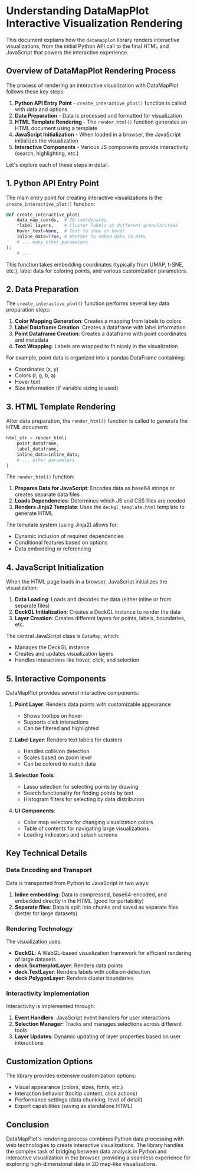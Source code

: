 # Understanding DataMapPlot Interactive Visualization Rendering

This document explains how the `datamapplot` library renders interactive visualizations, from the initial Python API call to the final HTML and JavaScript that powers the interactive experience.

## Overview of DataMapPlot Rendering Process

The process of rendering an interactive visualization with DataMapPlot follows these key steps:

1. **Python API Entry Point** - `create_interactive_plot()` function is called with data and options
2. **Data Preparation** - Data is processed and formatted for visualization
3. **HTML Template Rendering** - The `render_html()` function generates an HTML document using a template
4. **JavaScript Initialization** - When loaded in a browser, the JavaScript initializes the visualization
5. **Interactive Components** - Various JS components provide interactivity (search, highlighting, etc.)

Let's explore each of these steps in detail.

## 1. Python API Entry Point

The main entry point for creating interactive visualizations is the `create_interactive_plot()` function:

```python
def create_interactive_plot(
    data_map_coords,  # 2D coordinates
    *label_layers,    # Cluster labels at different granularities
    hover_text=None,  # Text to show on hover
    inline_data=True, # Whether to embed data in HTML
    # ... many other parameters
):
    # ...
```

This function takes embedding coordinates (typically from UMAP, t-SNE, etc.), label data for coloring points, and various customization parameters.

## 2. Data Preparation

The `create_interactive_plot()` function performs several key data preparation steps:

1. **Color Mapping Generation**: Creates a mapping from labels to colors
2. **Label Dataframe Creation**: Creates a dataframe with label information
3. **Point Dataframe Creation**: Creates a dataframe with point coordinates and metadata
4. **Text Wrapping**: Labels are wrapped to fit nicely in the visualization

For example, point data is organized into a pandas DataFrame containing:

- Coordinates (x, y)
- Colors (r, g, b, a)
- Hover text
- Size information (if variable sizing is used)

## 3. HTML Template Rendering

After data preparation, the `render_html()` function is called to generate the HTML document:

```python
html_str = render_html(
    point_dataframe,
    label_dataframe,
    inline_data=inline_data,
    # ... other parameters
)
```

The `render_html()` function:

1. **Prepares Data for JavaScript**: Encodes data as base64 strings or creates separate data files
2. **Loads Dependencies**: Determines which JS and CSS files are needed
3. **Renders Jinja2 Template**: Uses the `deckgl_template.html` template to generate HTML

The template system (using Jinja2) allows for:

- Dynamic inclusion of required dependencies
- Conditional features based on options
- Data embedding or referencing

## 4. JavaScript Initialization

When the HTML page loads in a browser, JavaScript initializes the visualization:

1. **Data Loading**: Loads and decodes the data (either inline or from separate files)
2. **DeckGL Initialization**: Creates a DeckGL instance to render the data
3. **Layer Creation**: Creates different layers for points, labels, boundaries, etc.

The central JavaScript class is `DataMap`, which:

- Manages the DeckGL instance
- Creates and updates visualization layers
- Handles interactions like hover, click, and selection

## 5. Interactive Components

DataMapPlot provides several interactive components:

1. **Point Layer**: Renders data points with customizable appearance

   - Shows tooltips on hover
   - Supports click interactions
   - Can be filtered and highlighted

2. **Label Layer**: Renders text labels for clusters

   - Handles collision detection
   - Scales based on zoom level
   - Can be colored to match data

3. **Selection Tools**:

   - Lasso selection for selecting points by drawing
   - Search functionality for finding points by text
   - Histogram filters for selecting by data distribution

4. **UI Components**:
   - Color map selectors for changing visualization colors
   - Table of contents for navigating large visualizations
   - Loading indicators and splash screens

## Key Technical Details

### Data Encoding and Transport

Data is transported from Python to JavaScript in two ways:

1. **Inline embedding**: Data is compressed, base64-encoded, and embedded directly in the HTML (good for portability)
2. **Separate files**: Data is split into chunks and saved as separate files (better for large datasets)

### Rendering Technology

The visualization uses:

- **DeckGL**: A WebGL-based visualization framework for efficient rendering of large datasets
- **deck.ScatterplotLayer**: Renders data points
- **deck.TextLayer**: Renders labels with collision detection
- **deck.PolygonLayer**: Renders cluster boundaries

### Interactivity Implementation

Interactivity is implemented through:

1. **Event Handlers**: JavaScript event handlers for user interactions
2. **Selection Manager**: Tracks and manages selections across different tools
3. **Layer Updates**: Dynamic updating of layer properties based on user interactions

## Customization Options

The library provides extensive customization options:

- Visual appearance (colors, sizes, fonts, etc.)
- Interaction behavior (tooltip content, click actions)
- Performance settings (data chunking, level of detail)
- Export capabilities (saving as standalone HTML)

## Conclusion

DataMapPlot's rendering process combines Python data processing with web technologies to create interactive visualizations. The library handles the complex task of bridging between data analysis in Python and interactive visualization in the browser, providing a seamless experience for exploring high-dimensional data in 2D map-like visualizations.
